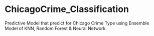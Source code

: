 # ChicagoCrime_Classification
Predictive Model that predict for Chicago Crime Type using Ensemble Model of KNN, Random Forest &amp; Neural Network.
